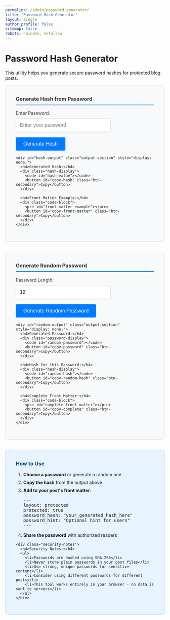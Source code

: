 ```yaml
---
permalink: /admin/password-generator/
title: "Password Hash Generator"
layout: single
author_profile: false
sitemap: false
robots: noindex, nofollow
---
```


# Password Hash Generator

This utility helps you generate secure password hashes for protected blog posts.

<div class="password-generator-container">
  <div class="generator-section">
    <h3>Generate Hash from Password</h3>
    <div class="input-group">
      <label for="password-input">Enter Password:</label>
      <input type="password" id="password-input" class="form-input" placeholder="Enter your password">
      <button id="generate-hash" class="btn-primary">Generate Hash</button>
    </div>
    
    <div id="hash-output" class="output-section" style="display: none;">
      <h4>Generated Hash:</h4>
      <div class="hash-display">
        <code id="hash-value"></code>
        <button id="copy-hash" class="btn-secondary">Copy</button>
      </div>
      
      <h4>Front Matter Example:</h4>
      <div class="code-block">
        <pre id="front-matter-example"></pre>
        <button id="copy-front-matter" class="btn-secondary">Copy</button>
      </div>
    </div>
  </div>
  
  <div class="generator-section">
    <h3>Generate Random Password</h3>
    <div class="input-group">
      <label for="length-input">Password Length:</label>
      <input type="number" id="length-input" class="form-input" value="12" min="8" max="32">
      <button id="generate-random" class="btn-primary">Generate Random Password</button>
    </div>
    
    <div id="random-output" class="output-section" style="display: none;">
      <h4>Generated Password:</h4>
      <div class="password-display">
        <code id="random-password"></code>
        <button id="copy-password" class="btn-secondary">Copy</button>
      </div>
      
      <h4>Hash for this Password:</h4>
      <div class="hash-display">
        <code id="random-hash"></code>
        <button id="copy-random-hash" class="btn-secondary">Copy</button>
      </div>
      
      <h4>Complete Front Matter:</h4>
      <div class="code-block">
        <pre id="complete-front-matter"></pre>
        <button id="copy-complete" class="btn-secondary">Copy</button>
      </div>
    </div>
  </div>
  
  <div class="help-section">
    <h3>How to Use</h3>
    <ol>
      <li><strong>Choose a password</strong> or generate a random one</li>
      <li><strong>Copy the hash</strong> from the output above</li>
      <li><strong>Add to your post's front matter</strong>:
        <pre>---
layout: protected
protected: true
password_hash: "your_generated_hash_here"
password_hint: "Optional hint for users"
---</pre>
      </li>
      <li><strong>Share the password</strong> with authorized readers</li>
    </ol>
    
    <div class="security-notes">
      <h4>Security Notes:</h4>
      <ul>
        <li>Passwords are hashed using SHA-256</li>
        <li>Never store plain passwords in your post files</li>
        <li>Use strong, unique passwords for sensitive content</li>
        <li>Consider using different passwords for different posts</li>
        <li>This tool works entirely in your browser - no data is sent to servers</li>
      </ul>
    </div>
  </div>
</div>

<style>
.password-generator-container {
  max-width: 800px;
  margin: 0 auto;
}

.generator-section {
  background: #f8f9fa;
  border: 1px solid #dee2e6;
  border-radius: 0.5rem;
  padding: 2rem;
  margin-bottom: 2rem;
}

.generator-section h3 {
  margin-top: 0;
  color: #333;
  border-bottom: 2px solid #007bff;
  padding-bottom: 0.5rem;
}

.input-group {
  margin-bottom: 1rem;
}

.input-group label {
  display: block;
  margin-bottom: 0.5rem;
  font-weight: 500;
  color: #555;
}

.form-input {
  width: 100%;
  max-width: 300px;
  padding: 0.75rem;
  border: 1px solid #ced4da;
  border-radius: 0.25rem;
  font-size: 1rem;
  margin-right: 1rem;
  margin-bottom: 1rem;
}

.btn-primary {
  background: #007bff;
  color: white;
  border: none;
  padding: 0.75rem 1.5rem;
  border-radius: 0.25rem;
  cursor: pointer;
  font-size: 1rem;
  transition: background-color 0.15s ease-in-out;
}

.btn-primary:hover {
  background: #0056b3;
}

.btn-secondary {
  background: #6c757d;
  color: white;
  border: none;
  padding: 0.25rem 0.75rem;
  border-radius: 0.25rem;
  cursor: pointer;
  font-size: 0.875rem;
  margin-left: 0.5rem;
}

.btn-secondary:hover {
  background: #545b62;
}

.output-section {
  background: white;
  border: 1px solid #dee2e6;
  border-radius: 0.25rem;
  padding: 1.5rem;
  margin-top: 1rem;
}

.output-section h4 {
  margin-top: 0;
  color: #333;
  font-size: 1.1rem;
}

.hash-display, .password-display {
  display: flex;
  align-items: center;
  background: #f8f9fa;
  padding: 0.75rem;
  border-radius: 0.25rem;
  border: 1px solid #e9ecef;
  margin-bottom: 1rem;
}

.hash-display code, .password-display code {
  flex: 1;
  background: none;
  color: #e83e8c;
  font-family: 'Monaco', 'Consolas', monospace;
  font-size: 0.9rem;
  word-break: break-all;
}

.code-block {
  background: #f8f9fa;
  border: 1px solid #e9ecef;
  border-radius: 0.25rem;
  padding: 1rem;
  position: relative;
  margin-bottom: 1rem;
}

.code-block pre {
  margin: 0;
  font-family: 'Monaco', 'Consolas', monospace;
  font-size: 0.875rem;
  color: #333;
  white-space: pre-wrap;
}

.help-section {
  background: #e7f3ff;
  border: 1px solid #b8daff;
  border-radius: 0.5rem;
  padding: 2rem;
}

.help-section h3 {
  margin-top: 0;
  color: #004085;
}

.help-section ol {
  padding-left: 1.5rem;
}

.help-section li {
  margin-bottom: 0.5rem;
}

.security-notes {
  background: #fff3cd;
  border: 1px solid #ffeaa7;
  border-radius: 0.25rem;
  padding: 1rem;
  margin-top: 1.5rem;
}

.security-notes h4 {
  margin-top: 0;
  color: #856404;
}

.security-notes ul {
  margin-bottom: 0;
  padding-left: 1.5rem;
}

.security-notes li {
  margin-bottom: 0.25rem;
  color: #856404;
}

@media (max-width: 576px) {
  .generator-section {
    padding: 1rem;
  }
  
  .form-input {
    max-width: 100%;
    margin-right: 0;
  }
  
  .hash-display, .password-display {
    flex-direction: column;
    align-items: stretch;
  }
  
  .btn-secondary {
    margin-left: 0;
    margin-top: 0.5rem;
  }
}
</style>

<script>
class PasswordHashGenerator {
  constructor() {
    this.setupEventListeners();
  }
  
  setupEventListeners() {
    document.getElementById('generate-hash').addEventListener('click', () => {
      this.generateHashFromPassword();
    });
    
    document.getElementById('generate-random').addEventListener('click', () => {
      this.generateRandomPassword();
    });
    
    document.getElementById('password-input').addEventListener('keypress', (e) => {
      if (e.key === 'Enter') {
        this.generateHashFromPassword();
      }
    });
    
    // Copy button event listeners
    document.getElementById('copy-hash').addEventListener('click', () => {
      this.copyToClipboard(document.getElementById('hash-value').textContent);
    });
    
    document.getElementById('copy-front-matter').addEventListener('click', () => {
      this.copyToClipboard(document.getElementById('front-matter-example').textContent);
    });
    
    document.getElementById('copy-password').addEventListener('click', () => {
      this.copyToClipboard(document.getElementById('random-password').textContent);
    });
    
    document.getElementById('copy-random-hash').addEventListener('click', () => {
      this.copyToClipboard(document.getElementById('random-hash').textContent);
    });
    
    document.getElementById('copy-complete').addEventListener('click', () => {
      this.copyToClipboard(document.getElementById('complete-front-matter').textContent);
    });
  }
  
  async generateHashFromPassword() {
    const passwordInput = document.getElementById('password-input');
    const password = passwordInput.value.trim();
    
    if (!password) {
      alert('Please enter a password');
      return;
    }
    
    try {
      const hash = await this.hashPassword(password);
      this.displayHashResult(hash, password);
    } catch (error) {
      console.error('Error generating hash:', error);
      alert('Error generating hash. Please try again.');
    }
  }
  
  async generateRandomPassword() {
    const lengthInput = document.getElementById('length-input');
    const length = parseInt(lengthInput.value) || 12;
    
    const password = this.createRandomPassword(length);
    const hash = await this.hashPassword(password);
    
    this.displayRandomResult(password, hash);
  }
  
  async hashPassword(password) {
    const encoder = new TextEncoder();
    const data = encoder.encode(password);
    const hashBuffer = await crypto.subtle.digest('SHA-256', data);
    const hashArray = Array.from(new Uint8Array(hashBuffer));
    return hashArray.map(b => b.toString(16).padStart(2, '0')).join('');
  }
  
  createRandomPassword(length) {
    const charset = 'abcdefghijklmnopqrstuvwxyzABCDEFGHIJKLMNOPQRSTUVWXYZ0123456789!@#$%^&*';
    let password = '';
    for (let i = 0; i < length; i++) {
      password += charset.charAt(Math.floor(Math.random() * charset.length));
    }
    return password;
  }
  
  displayHashResult(hash, password) {
    document.getElementById('hash-value').textContent = hash;
    
    const frontMatter = `layout: protected
protected: true
password_hash: "${hash}"
password_hint: "Add a hint here (optional)"`;
    
    document.getElementById('front-matter-example').textContent = frontMatter;
    document.getElementById('hash-output').style.display = 'block';
  }
  
  displayRandomResult(password, hash) {
    document.getElementById('random-password').textContent = password;
    document.getElementById('random-hash').textContent = hash;
    
    const frontMatter = `---
title: "Your Protected Post Title"
layout: protected
protected: true
password_hash: "${hash}"
password_hint: "Contact me for access"
categories:
  - Private
tags:
  - confidential
---`;
    
    document.getElementById('complete-front-matter').textContent = frontMatter;
    document.getElementById('random-output').style.display = 'block';
  }
  
  async copyToClipboard(text) {
    try {
      await navigator.clipboard.writeText(text);
      this.showCopySuccess();
    } catch (error) {
      // Fallback for older browsers
      this.fallbackCopyTextToClipboard(text);
    }
  }
  
  fallbackCopyTextToClipboard(text) {
    const textArea = document.createElement('textarea');
    textArea.value = text;
    textArea.style.position = 'fixed';
    textArea.style.left = '-999999px';
    textArea.style.top = '-999999px';
    document.body.appendChild(textArea);
    textArea.focus();
    textArea.select();
    
    try {
      document.execCommand('copy');
      this.showCopySuccess();
    } catch (error) {
      console.error('Failed to copy text: ', error);
    }
    
    document.body.removeChild(textArea);
  }
  
  showCopySuccess() {
    // Create a temporary success message
    const message = document.createElement('div');
    message.textContent = 'Copied to clipboard!';
    message.style.cssText = `
      position: fixed;
      top: 20px;
      right: 20px;
      background: #28a745;
      color: white;
      padding: 0.75rem 1rem;
      border-radius: 0.25rem;
      z-index: 9999;
      animation: fadeInOut 2s ease-in-out;
    `;
    
    document.body.appendChild(message);
    setTimeout(() => {
      document.body.removeChild(message);
    }, 2000);
  }
}

// Initialize when DOM is loaded
document.addEventListener('DOMContentLoaded', () => {
  new PasswordHashGenerator();
});

// Add fade animation
const style = document.createElement('style');
style.textContent = `
@keyframes fadeInOut {
  0% { opacity: 0; transform: translateY(-10px); }
  20% { opacity: 1; transform: translateY(0); }
  80% { opacity: 1; transform: translateY(0); }
  100% { opacity: 0; transform: translateY(-10px); }
}
`;
document.head.appendChild(style);
</script>